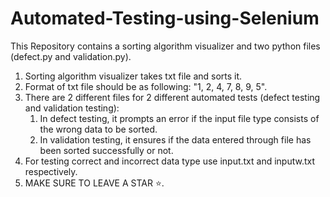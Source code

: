 # Automated-Testing-using-Selenium

This Repository contains a sorting algorithm visualizer and two python files (defect.py and validation.py).

1) Sorting algorithm visualizer takes txt file and sorts it.
2) Format of txt file should be as following: "1, 2, 4, 7, 8, 9, 5".
3) There are 2 different files for 2 different automated tests (defect testing and validation testing): <br>
   1) In defect testing, it prompts an error if the input file type consists of the wrong data to be sorted.<br>
   2) In validation testing, it ensures if the data entered through file has been sorted successfully or not.<br>
4) For testing correct and incorrect data type use input.txt and inputw.txt respectively.
6) MAKE SURE TO LEAVE A STAR ⭐️.
